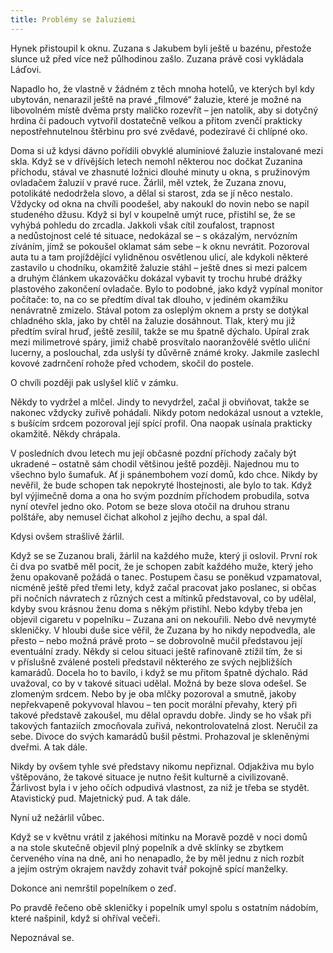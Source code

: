 ```yaml
---
title: Problémy se žaluziemi
---
```


Hynek přistoupil k oknu. Zuzana s Jakubem byli ještě u bazénu, přestože slunce už před více než půlhodinou zašlo. Zuzana právě cosi vykládala Láďovi.

Napadlo ho, že vlastně v žádném z těch mnoha hotelů, ve kterých byl kdy ubytován, nenarazil ještě na pravé „filmové“ žaluzie, které je možné na libovolném místě dvěma prsty maličko rozevřít – jen natolik, aby si dotyčný hrdina či padouch vytvořil dostatečně velkou a přitom zvenčí prakticky nepostřehnutelnou štěrbinu pro své zvědavé, podezíravé či chlípné oko.

Doma si už kdysi dávno pořídili obvyklé aluminiové žaluzie instalované mezi skla. Když se v dřívějších letech nemohl některou noc dočkat Zuzanina příchodu, stával ve zhasnuté ložnici dlouhé minuty u okna, s pružinovým ovladačem žaluzií v pravé ruce. Žárlil, měl vztek, že Zuzana znovu, potolikáté nedodržela slovo, a dělal si starost, zda se jí něco nestalo. Vždycky od okna na chvíli poodešel, aby nakoukl do novin nebo se napil studeného džusu. Když si byl v koupelně umýt ruce, přistihl se, že se vyhýbá pohledu do zrcadla. Jakkoli však cítil zoufalost, trapnost a nedůstojnost celé té situace, nedokázal se – s okázalým, nervózním zíváním, jímž se pokoušel oklamat sám sebe – k oknu nevrátit. Pozoroval auta tu a tam projíždějící vylidněnou osvětlenou ulicí, ale kdykoli některé zastavilo u chodníku, okamžitě žaluzie stáhl – ještě dnes si mezi palcem a druhým článkem ukazováčku dokázal vybavit ty trochu hrubé drážky plastového zakončení ovladače. Bylo to podobné, jako když vypínal monitor počítače: to, na co se předtím díval tak dlouho, v jediném okamžiku nenávratně zmizelo. Stával potom za osleplým oknem a prsty se dotýkal chladného skla, jako by chtěl na žaluzie dosáhnout. Tlak, který mu již předtím svíral hruď, ještě zesílil, takže se mu špatně dýchalo. Upíral zrak mezi milimetrové spáry, jimiž chabě prosvítalo naoranžovělé světlo uliční lucerny, a poslouchal, zda uslyší ty důvěrně známé kroky. Jakmile zaslechl kovové zadrnčení rohože před vchodem, skočil do postele.

O chvíli později pak uslyšel klíč v zámku.

Někdy to vydržel a mlčel. Jindy to nevydržel, začal ji obviňovat, takže se nakonec vždycky zuřivě pohádali. Nikdy potom nedokázal usnout a vztekle, s bušícím srdcem pozoroval její spící profil. Ona naopak usínala prakticky okamžitě. Někdy chrápala.

V posledních dvou letech mu její občasné pozdní příchody začaly být ukradené – ostatně sám chodil většinou ještě později. Najednou mu to všechno bylo šumafuk. Ať ji spánembohem vozí domů, kdo chce. Nikdy by nevěřil, že bude schopen tak nepokryté lhostejnosti, ale bylo to tak. Když byl výjimečně doma a ona ho svým pozdním příchodem probudila, sotva nyní otevřel jedno oko. Potom se beze slova otočil na druhou stranu polštáře, aby nemusel čichat alkohol z jejího dechu, a spal dál.

Kdysi ovšem strašlivě žárlil.

Když se se Zuzanou brali, žárlil na každého muže, který ji oslovil. První rok či dva po svatbě měl pocit, že je schopen zabít každého muže, který jeho ženu opakovaně požádá o tanec. Postupem času se poněkud vzpamatoval, nicméně ještě před třemi lety, když začal pracovat jako poslanec, si občas při nočních návratech z různých cest a mítinků představoval, co by udělal, kdyby svou krásnou ženu doma s někým přistihl. Nebo kdyby třeba jen objevil cigaretu v popelníku – Zuzana ani on nekouřili. Nebo dvě nevymyté skleničky. V hloubi duše sice věřil, že Zuzana by ho nikdy nepodvedla, ale přesto – nebo možná právě proto – se dobrovolně mučil představou její eventuální zrady. Někdy si celou situaci ještě rafinovaně ztížil tím, že si v příslušně zválené posteli představil některého ze svých nejbližších kamarádů. Docela ho to bavilo, i když se mu přitom špatně dýchalo. Rád uvažoval, co by v takové situaci udělal. Možná by beze slova odešel. Se zlomeným srdcem. Nebo by je oba mlčky pozoroval a smutně, jakoby nepřekvapeně pokyvoval hlavou – ten pocit morální převahy, který při takové představě zakoušel, mu dělal opravdu dobře. Jindy se ho však při takových fantaziích zmocňovala zuřivá, nekontrolovatelná zlost. Neručil za sebe. Divoce do svých kamarádů bušil pěstmi. Prohazoval je skleněnými dveřmi. A tak dále.

Nikdy by ovšem tyhle své představy nikomu nepřiznal. Odjakživa mu bylo vštěpováno, že takové situace je nutno řešit kulturně a civilizovaně. Žárlivost byla i v jeho očích odpudivá vlastnost, za niž je třeba se stydět. Atavistický pud. Majetnický pud. A tak dále.

Nyní už nežárlil vůbec.

Když se v květnu vrátil z jakéhosi mítinku na Moravě pozdě v noci domů a na stole skutečně objevil plný popelník a dvě sklínky se zbytkem červeného vína na dně, ani ho nenapadlo, že by měl jednu z nich rozbít a jejím ostrým okrajem navždy zohavit tvář pokojně spící manželky.

Dokonce ani nemrštil popelníkem o zeď.

Po pravdě řečeno obě skleničky i popelník umyl spolu s ostatním nádobím, které našpinil, když si ohříval večeři.

Nepoznával se.
